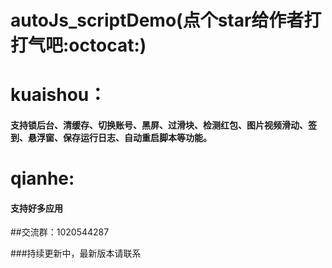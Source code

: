 # autoJs_scriptDemo(点个star给作者打打气吧:octocat:)

# kuaishou：
#### 支持锁后台、清缓存、切换账号、黑屏、过滑块、检测红包、图片视频滑动、签到、悬浮窗、保存运行日志、自动重启脚本等功能。

# qianhe:
#### 支持好多应用


##交流群：1020544287

###持续更新中，最新版本请联系

